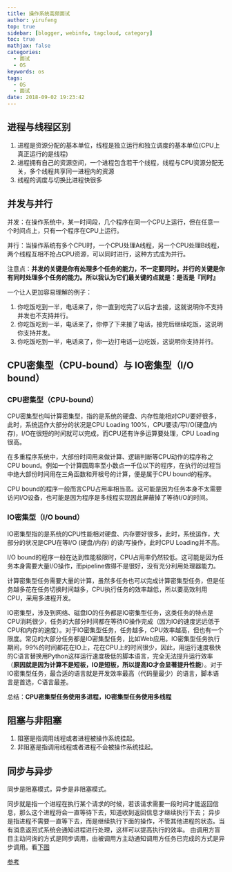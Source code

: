 ```yaml
---
title: 操作系统高频面试
author: yirufeng
top: true
sidebar: [blogger, webinfo, tagcloud, category]
toc: true
mathjax: false
categories: 
  - 面试
  - OS
keywords: os
tags:
  - OS
  - 面试
date: 2018-09-02 19:23:42
---
```



## 进程与线程区别
1. 进程是资源分配的基本单位，线程是独立运行和独立调度的基本单位(CPU上真正运行的是线程)
2. 进程拥有自己的资源空间，一个进程包含若干个线程，线程与CPU资源分配无关，多个线程共享同一进程内的资源
3. 线程的调度与切换比进程快很多



## 并发与并行

并发：在操作系统中，某一时间段，几个程序在同一个CPU上运行，但在任意一个时间点上，只有一个程序在CPU上运行。

并行：当操作系统有多个CPU时，一个CPU处理A线程，另一个CPU处理B线程，两个线程互相不抢占CPU资源，可以同时进行，这种方式成为并行。

注意点：**并发的关键是你有处理多个任务的能力，不一定要同时。并行的关键是你有同时处理多个任务的能力。所以我认为它们最关键的点就是：是否是『同时』**


一个让人更加容易理解的例子：
1. 你吃饭吃到一半，电话来了，你一直到吃完了以后才去接，这就说明你不支持并发也不支持并行。
2. 你吃饭吃到一半，电话来了，你停了下来接了电话，接完后继续吃饭，这说明你支持并发。
3. 你吃饭吃到一半，电话来了，你一边打电话一边吃饭，这说明你支持并行。


## CPU密集型（CPU-bound）与 IO密集型（I/O bound）

### CPU密集型（CPU-bound）
CPU密集型也叫计算密集型，指的是系统的硬盘、内存性能相对CPU要好很多，此时，系统运作大部分的状况是CPU Loading 100%，CPU要读/写I/O(硬盘/内存)，I/O在很短的时间就可以完成，而CPU还有许多运算要处理，CPU Loading很高。

在多重程序系统中，大部份时间用来做计算、逻辑判断等CPU动作的程序称之CPU bound。例如一个计算圆周率至小数点一千位以下的程序，在执行的过程当中绝大部份时间用在三角函数和开根号的计算，便是属于CPU bound的程序。

CPU bound的程序一般而言CPU占用率相当高。这可能是因为任务本身不太需要访问I/O设备，也可能是因为程序是多线程实现因此屏蔽掉了等待I/O的时间。

### IO密集型（I/O bound）

IO密集型指的是系统的CPU性能相对硬盘、内存要好很多，此时，系统运作，大部分的状况是CPU在等I/O (硬盘/内存) 的读/写操作，此时CPU Loading并不高。

I/O bound的程序一般在达到性能极限时，CPU占用率仍然较低。这可能是因为任务本身需要大量I/O操作，而pipeline做得不是很好，没有充分利用处理器能力。


计算密集型任务需要大量的计算，虽然多任务也可以完成计算密集型任务，但是任务越多花在任务切换时间越多，CPU执行任务的效率越低，所以要高效利用CPU，采用多进程开发。

IO密集型，涉及到网络、磁盘IO的任务都是IO密集型任务，这类任务的特点是CPU消耗很少，任务的大部分时间都在等待IO操作完成（因为IO的速度远远低于CPU和内存的速度）。对于IO密集型任务，任务越多，CPU效率越高，但也有一个限度。常见的大部分任务都是IO密集型任务，比如Web应用。IO密集型任务执行期间，99%的时间都花在IO上，花在CPU上的时间很少，因此，用运行速度极快的C语言替换用Python这样运行速度极低的脚本语言，完全无法提升运行效率（**原因就是因为计算不是短板，IO是短板，所以提高IO才会显著提升性能**）。对于IO密集型任务，最合适的语言就是开发效率最高（代码量最少）的语言，脚本语言是首选，C语言最差。


总结：**CPU密集型任务使用多进程，IO密集型任务使用多线程**


## 阻塞与非阻塞
1. 阻塞是指调用线程或者进程被操作系统挂起。
2. 非阻塞是指调用线程或者进程不会被操作系统挂起。

## 同步与异步
同步是阻塞模式，异步是非阻塞模式。

同步就是指一个进程在执行某个请求的时候，若该请求需要一段时间才能返回信息，那么这个进程将会一直等待下去，知道收到返回信息才继续执行下去；
异步是指进程不需要一直等下去，而是继续执行下面的操作，不管其他进程的状态。当有消息返回式系统会通知进程进行处理，这样可以提高执行的效率。
由调用方盲目主动问询的方式是同步调用，由被调用方主动通知调用方任务已完成的方式是异步调用。看[下图](https://zhuanlan.zhihu.com/p/70256971)

[参考](https://zhuanlan.zhihu.com/p/70256971)
